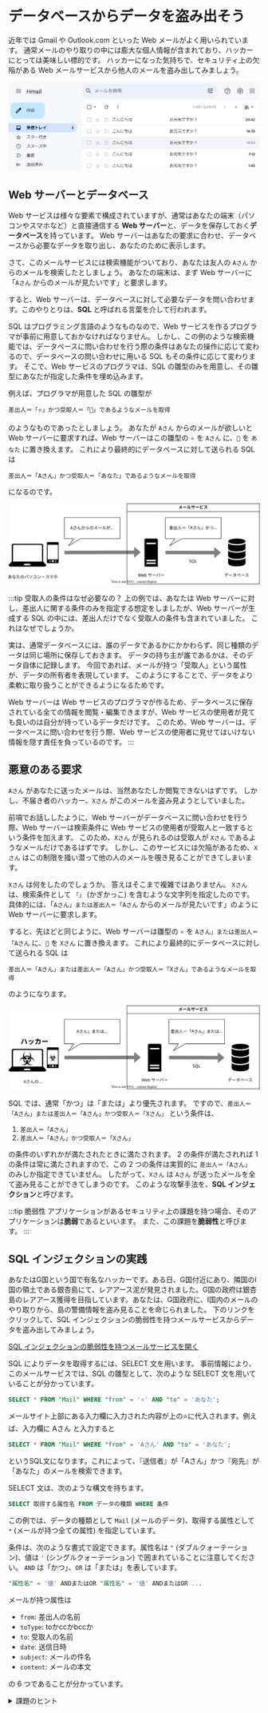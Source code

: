 # データベースからデータを盗み出そう

近年では Gmail や Outlook.com といった Web メールがよく用いられています。
通常メールのやり取りの中には膨大な個人情報が含まれており、ハッカーにとっては美味しい標的です。
ハッカーになった気持ちで、セキュリティ上の欠陥がある Web メールサービスから他人のメールを盗み出してみましょう。

![](./email-service.png)

## Web サーバーとデータベース

Web サービスは様々な要素で構成されていますが、通常はあなたの端末（パソコンやスマホなど）と直接通信する **Web サーバー**と、データを保存しておく**データベース**を持っています。
Web サーバーはあなたの要求に合わせ、データベースから必要なデータを取り出し、あなたのために表示します。

さて、このメールサービスには検索機能がついており、あなたは友人の `Aさん` からのメールを検索したとしましょう。
あなたの端末は、まず Web サーバーに「`Aさん` からのメールが見たいです」と要求します。

すると、Web サーバーは、データベースに対して必要なデータを問い合わせます。このやりとりは、**SQL** と呼ばれる言葉を介して行われます。

SQL はプログラミング言語のようなものなので、Web サービスを作るプログラマが事前に用意しておかなければなりません。
しかし、この例のような検索機能では、データベースに問い合わせを行う際の条件はあなたの操作に応じて変わるので、データベースの問い合わせに用いる SQL もその条件に応じて変わります。
そこで、Web サービスのプログラマは、SQL の雛型のみを用意し、その雛型にあなたが指定した条件を埋め込みます。

例えば、プログラマが用意した SQL の雛型が

```
差出人＝「⭐️」かつ受取人＝「🌙」であるようなメールを取得
```

のようなものであったとしましょう。
あなたが `Aさん` からのメールが欲しいと Web サーバーに要求すれば、Web サーバーはこの雛型の `⭐️` を `Aさん` に、`🌙` を `あなた` に置き換えます。
これにより最終的にデータベースに対して送られる SQL は

```
差出人＝「Aさん」かつ受取人＝「あなた」であるようなメールを取得
```

になるのです。

![](./normal.drawio.svg)

:::tip 受取人の条件はなぜ必要なの？
上の例では、あなたは Web サーバーに対し、差出人に関する条件のみを指定する想定をしましたが、Web サーバーが生成する SQL の中には、差出人だけでなく受取人の条件も含まれていました。
これはなぜでしょうか。

実は、通常データベースには、誰のデータであるかにかかわらず、同じ種類のデータは同じ場所に保存しておきます。
データの持ち主が誰であるかは、そのデータ自体に記録します。
今回であれば、メールが持つ「受取人」という属性が、データの所有者を表現しています。
このようにすることで、データをより柔軟に取り扱うことができるようになるためです。

Web サーバーは Web サービスのプログラマが作るため、データベースに保存されている全ての情報を閲覧・編集できますが、Web サービスの使用者が見ても良いのは自分が持っているデータだけです。
このため、Web サーバーは、データベースに問い合わせを行う際、Web サービスの使用者に見せてはいけない情報を隠す責任を負っているのです。
:::

## 悪意のある要求

`Aさん` があなたに送ったメールは、当然あなたしか閲覧できないはずです。
しかし、不届き者のハッカー、`Xさん` がこのメールを盗み見ようとしていました。

前項でお話ししたように、Web サーバーがデータベースに問い合わせを行う際、Web サーバーは検索条件に Web サービスの使用者が受取人と一致するという条件を加えます。
このため、`Xさん` が見られるのは受取人が `Xさん` であるようなメールだけであるはずです。
しかし、このサービスには欠陥があるため、`Xさん` はこの制限を掻い潜って他の人のメールを覗き見ることができてしまいます。

`Xさん` は何をしたのでしょうか。
答えはそこまで複雑ではありません。
`Xさん` は、検索条件として `「」` (かぎかっこ) を含むような文字列を指定したのです。
具体的には、「`Aさん」または差出人＝「Aさん` からのメールが見たいです」のように Web サーバーに要求します。

すると、先ほどと同じように、Web サーバーは雛型の `⭐️` を `Aさん」または差出人＝「Aさん` に、`🌙` を `Xさん` に置き換えます。
これにより最終的にデータベースに対して送られる SQL は

```
差出人＝「Aさん」または差出人＝「Aさん」かつ受取人＝「Xさん」であるようなメールを取得
```

のようになります。

![](./abused.drawio.svg)

SQL では、通常「かつ」は「または」より優先されます。
ですので、`差出人＝「Aさん」または差出人＝「Aさん」かつ受取人＝「Xさん」` という条件は、

1. `差出人＝「Aさん」`
2. `差出人＝「Aさん」かつ受取人＝「Xさん」`

の条件のいずれかが満たされたときに満たされます。
2 の条件が満たされれば 1 の条件は常に満たされますので、この 2 つの条件は実質的に `差出人＝「Aさん」` のみしか指定できていません。
したがって、`Xさん` は `Aさん` が送ったメールを全て盗み見ることができてしまうのです。
このような攻撃手法を、**SQL インジェクション**と呼びます。

:::tip 脆弱性
アプリケーションがあるセキュリティ上の課題を持つ場合、そのアプリケーションは**脆弱**であるといいます。
また、この課題を**脆弱性**と呼びます。
:::

## SQL インジェクションの実践

あなたはG国という国で有名なハッカーです。ある日、G国付近にあり、隣国のI国の領土である銀杏島にて、レアアース泥が発見されました。G国の政府は銀杏島のレアアース獲得を目指しています。あなたは、G国政府に、I国内のメールのやり取りから、島の警備情報を盗み見ることを命じられました。
下のリンクをクリックして、SQL インジェクションの脆弱性を持つメールサービスからデータを盗み出してみましょう。

<p><a href="./practice-sql" target="_blank" rel="noreferrer" className="button button--primary button--block">SQL インジェクションの脆弱性を持つメールサービスを開く</a></p>

SQL によりデータを取得するには、SELECT 文を用います。
事前情報により、このメールサービスでは、SQL の雛型として、次のような SELECT 文を用いていることが分かっています。

```sql
SELECT * FROM "Mail" WHERE "from" = '⭐️' AND "to" = 'あなた';
```

メールサイト上部にある入力欄に入力された内容が上の⭐️に代入されます。例えば、入力欄に Aさん と入力すると
```sql
SELECT * FROM "Mail" WHERE "from" = 'Aさん' AND "to" = 'あなた';
```
というSQL文になります。これによって、『送信者』が「Aさん」かつ『宛先』が「あなた」のメールを検索できます。

SELECT 文は、次のような構文を持ちます。


```sql
SELECT 取得する属性名 FROM データの種類 WHERE 条件
```

この例では、データの種類として `Mail` (メールのデータ)、取得する属性として `*` (メールが持つ全ての属性) を指定しています。

条件は、次のような書式で設定できます。属性名は `"` (ダブルクォーテーション)、値は `'` (シングルクォーテーション) で囲まれていることに注意してください。
`AND` は「かつ」、`OR` は「または」を表しています。

```sql
"属性名" = '値' ANDまたはOR "属性名" = '値' ANDまたはOR ...
```

メールが持つ属性は

- `from`: 差出人の名前
- `toType`: toかccかbccか
- `to`: 受取人の名前
- `date`: 送信日時
- `subject`: メールの件名
- `content`: メールの本文

の 6 つであることが分かっています。

<details>
   <summary>課題のヒント</summary>
   <div>
      入力欄に `Aさん' OR "from"='Aさん`と入力すると、
      ```sql
      SELECT * FROM "Mail" WHERE "from" = '⭐️' AND "to" = 'あなた';
      ```
      の⭐️に、入力内容が代入されるので、
      データベースに送信されるSQL文は
      ```sql
      SELECT * FROM "Mail" WHERE "from" = 'Aさん' OR "from"='Aさん' AND "to" = 'あなた';
      ```
      となり、Aさんが送信したメールをすべて抽出することができます。
      ⭐️が`Aさん' OR "from"='Aさん`に置き換わることで、全体としての意味が大きく変化していることに注目してください。
   </div>
</details>